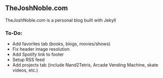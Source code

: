 ## TheJoshNoble.com
TheJoshNoble.com is a personal blog built with Jekyll

### To-Do:
- Add favorites tab (books, blogs, movies/shows)
- Fix header image resolution
- Add Spotify link to footer
- Setup RSS feed
- Add projects tab (include Nand2Tetris, Arcade Vending Machine, skate videos, etc.)